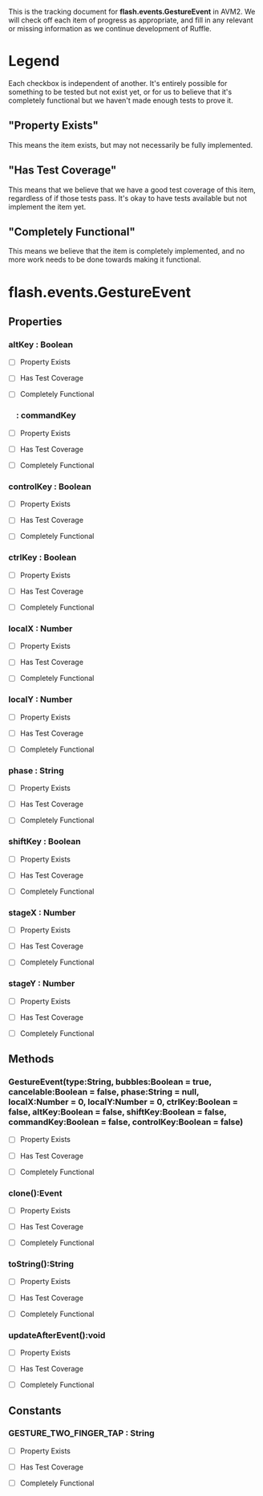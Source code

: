 This is the tracking document for **flash.events.GestureEvent** in AVM2. We will check off each item of progress as appropriate, and fill in any relevant or missing information as we continue development of Ruffle.
# Legend

Each checkbox is independent of another. It's entirely possible for something to be tested but not exist yet, or for us to believe that it's completely functional but we haven't made enough tests to prove it.
## "Property Exists"

This means the item exists, but may not necessarily be fully implemented.
## "Has Test Coverage"

This means that we believe that we have a good test coverage of this item, regardless of if those tests pass. It's okay to have tests available but not implement the item yet.
## "Completely Functional"

This means we believe that the item is completely implemented, and no more work needs to be done towards making it functional.
# flash.events.GestureEvent
## Properties
### altKey : Boolean

* [ ] Property Exists

* [ ] Has Test Coverage

* [ ] Completely Functional


###     : commandKey

* [ ] Property Exists

* [ ] Has Test Coverage

* [ ] Completely Functional


### controlKey : Boolean

* [ ] Property Exists

* [ ] Has Test Coverage

* [ ] Completely Functional


### ctrlKey : Boolean

* [ ] Property Exists

* [ ] Has Test Coverage

* [ ] Completely Functional


### localX : Number

* [ ] Property Exists

* [ ] Has Test Coverage

* [ ] Completely Functional


### localY : Number

* [ ] Property Exists

* [ ] Has Test Coverage

* [ ] Completely Functional


### phase : String

* [ ] Property Exists

* [ ] Has Test Coverage

* [ ] Completely Functional


### shiftKey : Boolean

* [ ] Property Exists

* [ ] Has Test Coverage

* [ ] Completely Functional


### stageX : Number

* [ ] Property Exists

* [ ] Has Test Coverage

* [ ] Completely Functional


### stageY : Number

* [ ] Property Exists

* [ ] Has Test Coverage

* [ ] Completely Functional


## Methods
### GestureEvent(type:String, bubbles:Boolean = true, cancelable:Boolean = false, phase:String = null, localX:Number = 0, localY:Number = 0, ctrlKey:Boolean = false, altKey:Boolean = false, shiftKey:Boolean = false, commandKey:Boolean = false, controlKey:Boolean = false)

* [ ] Property Exists

* [ ] Has Test Coverage

* [ ] Completely Functional


### clone():Event

* [ ] Property Exists

* [ ] Has Test Coverage

* [ ] Completely Functional


### toString():String

* [ ] Property Exists

* [ ] Has Test Coverage

* [ ] Completely Functional


### updateAfterEvent():void

* [ ] Property Exists

* [ ] Has Test Coverage

* [ ] Completely Functional


## Constants
### GESTURE_TWO_FINGER_TAP : String

* [ ] Property Exists

* [ ] Has Test Coverage

* [ ] Completely Functional